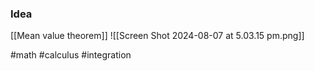 ### Idea
[[Mean value theorem]]
![[Screen Shot 2024-08-07 at 5.03.15 pm.png]]

#math #calculus #integration 



